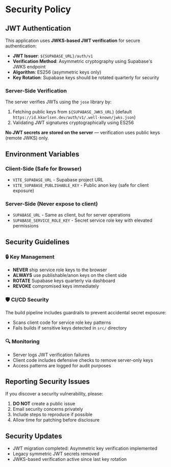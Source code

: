 # Security Policy

## JWT Authentication

This application uses **JWKS-based JWT verification** for secure authentication:

- **JWT Issuer**: `${SUPABASE_URL}/auth/v1`
- **Verification Method**: Asymmetric cryptography using Supabase's JWKS endpoint
- **Algorithm**: ES256 (asymmetric keys only)
- **Key Rotation**: Supabase keys should be rotated quarterly for security

### Server-Side Verification

The server verifies JWTs using the `jose` library by:
1. Fetching public keys from `${SUPABASE_JWKS_URL}` (default `https://id.kkarlsen.dev/auth/v1/.well-known/jwks.json`)
2. Validating JWT signatures cryptographically using ES256

**No JWT secrets are stored on the server** — verification uses public keys (remote JWKS) only.

## Environment Variables

### Client-Side (Safe for Browser)
- `VITE_SUPABASE_URL` - Supabase project URL
- `VITE_SUPABASE_PUBLISHABLE_KEY` - Public anon key (safe for client exposure)

### Server-Side (Never expose to client)
- `SUPABASE_URL` - Same as client, but for server operations
- `SUPABASE_SERVICE_ROLE_KEY` - Secret service role key with elevated permissions

## Security Guidelines

### 🔒 Key Management
- **NEVER** ship service role keys to the browser
- **ALWAYS** use publishable/anon keys on the client side
- **ROTATE** Supabase keys quarterly via dashboard
- **REVOKE** compromised keys immediately

### 🛡️ CI/CD Security
The build pipeline includes guardrails to prevent accidental secret exposure:
- Scans client code for service role key patterns
- Fails builds if sensitive keys detected in `src/` directory

### 🔍 Monitoring
- Server logs JWT verification failures
- Client code includes defensive checks to remove server-only keys
- Access patterns are logged for audit purposes

## Reporting Security Issues

If you discover a security vulnerability, please:
1. **DO NOT** create a public issue
2. Email security concerns privately
3. Include steps to reproduce if possible
4. Allow time for patching before disclosure

## Security Updates

- JWT migration completed: Asymmetric key verification implemented
- Legacy symmetric JWT secrets removed
- JWKS-based verification active since last key rotation
